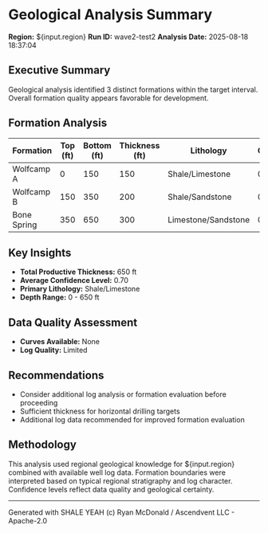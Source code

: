 # Geological Analysis Summary

**Region:** ${input.region}
**Run ID:** wave2-test2
**Analysis Date:** 2025-08-18 18:37:04

## Executive Summary

Geological analysis identified 3 distinct formations within the target interval.
Overall formation quality appears favorable for development.

## Formation Analysis

| Formation | Top (ft) | Bottom (ft) | Thickness (ft) | Lithology | Confidence | Porosity | Permeability |
|-----------|----------|-------------|----------------|-----------|------------|----------|--------------|
| Wolfcamp A | 0 | 150 | 150 | Shale/Limestone | 0.70 | 0.080 | 0.000100 |
| Wolfcamp B | 150 | 350 | 200 | Shale/Sandstone | 0.70 | 0.100 | 0.000200 |
| Bone Spring | 350 | 650 | 300 | Limestone/Sandstone | 0.70 | 0.120 | 0.000500 |

## Key Insights

- **Total Productive Thickness:** 650 ft
- **Average Confidence Level:** 0.70
- **Primary Lithology:** Shale/Limestone
- **Depth Range:** 0 - 650 ft

## Data Quality Assessment

- **Curves Available:** None
- **Log Quality:** Limited

## Recommendations

- Consider additional log analysis or formation evaluation before proceeding
- Sufficient thickness for horizontal drilling targets
- Additional log data recommended for improved formation evaluation

## Methodology

This analysis used regional geological knowledge for ${input.region} combined with available well log data.
Formation boundaries were interpreted based on typical regional stratigraphy and log character.
Confidence levels reflect data quality and geological certainty.

---

Generated with SHALE YEAH (c) Ryan McDonald / Ascendvent LLC - Apache-2.0
